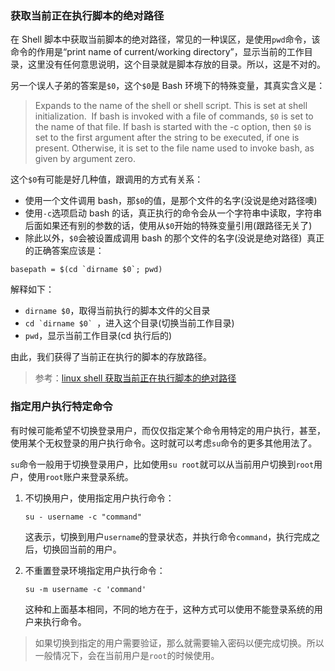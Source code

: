 ### 获取当前正在执行脚本的绝对路径
在 Shell 脚本中获取当前脚本的绝对路径，常见的一种误区，是使用`pwd`命令，该命令的作用是“print name of current/working directory”，显示当前的工作目录，这里没有任何意思说明，这个目录就是脚本存放的目录。所以，这是不对的。

另一个误人子弟的答案是`$0`，这个`$0`是 Bash 环境下的特殊变量，其真实含义是：

> Expands to the name of the shell or shell script. This is set at shell initialization.  If bash is invoked with a file of commands, `$0` is set to the name of that file. If bash is started with the -c option, then `$0` is set to the first argument after the string to be executed, if one is present. Otherwise, it is set to the file name used to invoke bash, as given by argument zero.

这个`$0`有可能是好几种值，跟调用的方式有关系：

* 使用一个文件调用 bash，那`$0`的值，是那个文件的名字(没说是绝对路径噢)
* 使用`-c`选项启动 bash 的话，真正执行的命令会从一个字符串中读取，字符串后面如果还有别的参数的话，使用从`$0`开始的特殊变量引用(跟路径无关了)
* 除此以外，`$0`会被设置成调用 bash 的那个文件的名字(没说是绝对路径) 
真正的正确答案应该是：

```shell
basepath = $(cd `dirname $0`; pwd)
```

解释如下：

* `dirname $0`，取得当前执行的脚本文件的父目录
* ``cd `dirname $0` ``，进入这个目录(切换当前工作目录)
* `pwd`，显示当前工作目录(cd 执行后的)

由此，我们获得了当前正在执行的脚本的存放路径。

> 参考：[linux shell 获取当前正在执行脚本的绝对路径](http://www.cnblogs.com/FlyFive/p/3640267.html)


### 指定用户执行特定命令

有时候可能希望不切换登录用户，而仅仅指定某个命令用特定的用户执行，甚至，使用某个无权登录的用户执行命令。这时就可以考虑`su`命令的更多其他用法了。

`su`命令一般用于切换登录用户，比如使用`su root`就可以从当前用户切换到`root`用户，使用`root`账户来登录系统。

1. 不切换用户，使用指定用户执行命令：

    ```shell
    su - username -c "command"
    ```
    
    这表示，切换到用户`username`的登录状态，并执行命令`command`，执行完成之后，切换回当前的用户。


2. 不重置登录环境指定用户执行命令：
    
    ```shell
    su -m username -c 'command'
    ```
    
    这种和上面基本相同，不同的地方在于，这种方式可以使用不能登录系统的用户来执行命令。
    

> 如果切换到指定的用户需要验证，那么就需要输入密码以便完成切换。所以一般情况下，会在当前用户是`root`的时候使用。

